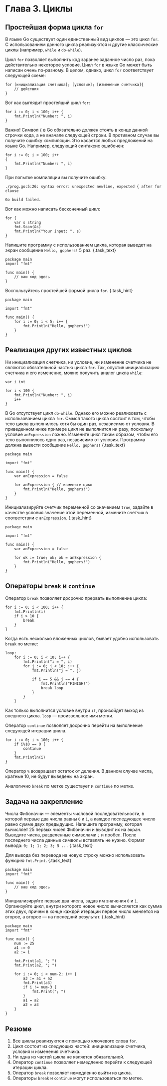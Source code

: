 # Глава 3. Циклы
## Простейшая форма цикла `for` 
В языке Go существует один единственный вид циклов — это цикл `for`. С использованием данного цикла реализуются и другие классические циклы (например, `while` и `do-while`).

Цикл `for` позволяет выполнить код заранее заданное число раз, пока действительно некоторое условие. Цикл `for` в языке Go может быть написан очень по-разному. В целом, однако, цикл `for` соответствует следующей схеме:

```
for [инициализация счетчика]; [условие]; [изменение счетчика]{
    // действия
}
```

Вот как выглядит простейший цикл `for`:

```golang {.example_for_playground .example_for_playground_001}
for i := 0; i < 100; i++ {
    fmt.Println("Number: ", i)
}
```

Важно! Символ `{` в Go обязательно должен стоять в конце данной строчки кода, а не вначале следующей строки. В противном случае вы получите ошибку компиляции.
Это касается любых предложений на языке Go. Например, следующий синтаксис ошибочен:

```golang
for i := 0; i < 100; i++
{
    fmt.Println("Number: ", i)
}
```

При попытке компиляции вы получите ошибку:
```
./prog.go:5:26: syntax error: unexpected newline, expected { after for clause

Go build failed.
```

Вот как можно написать бесконечный цикл: 
```golang
for {
    var s string
    fmt.Scan(&s)
    fmt.Println("Your input: ", s)
}
``` 

Напишите программу с использованием цикла, которая выведет на экран сообщение `Hello, gophers!` 5 раз. {.task_text}

```golang {.task_source #golang_chapter_0030_task_0010}
package main
import "fmt"

func main() {
    // ваш код здесь
}
```  

Воспользуйтесь простейшей формой цикла `for`. {.task_hint}

``` golang {.task_answer}
package main

import "fmt"

func main() {
    for i := 0; i < 5; i++ {
        fmt.Println("Hello, gophers!")
    }
}
```
## Реализация других известных циклов
Ни инициализация счетчика, ни условие, ни изменение счетчика не являются обязательной частью цикла `for`. Так, опустив инициализацию счетчика и его изменение, можно получить аналог цикла `while`:

```golang {.example_for_playground .example_for_playground_002}
var i int 

for i < 100 {
    fmt.Println("Number: ", i)
    i++
}
```


В Go отсутствует цикл `do-while`. Однако его можно реализовать с использованием цикла `for`. Смысл такого цикла состоит в том, чтобы тело цикла выполнилось хотя бы один раз, независимо от условия. В приведенном ниже примере цикл не выполнится ни разу, поскольку условие `anExpression` ложно. Измените цикл таким образом, чтобы его тело выполнилось один раз, независимо от условия. Программа должна вывести сообщение `Hello, gophers!` {.task_text}

```golang {.task_source #golang_chapter_0030_task_0020}
package main

import "fmt"

func main() {
    var anExpression = false

    for anExpression { // измените цикл 
        fmt.Println("Hello, gophers!")
    }
}
```  

Инициализируйте счетчик переменной со значением `true`, задайте в качестве условия значение этой переменной, измените счетчик в соответствии с `anExpression`. {.task_hint}

``` golang {.task_answer}
package main

import "fmt"

func main() {
    var anExpression = false

    for ok := true; ok; ok = anExpression {
        fmt.Println("Hello, gophers!")
    }
}
```

## Операторы `break` и `continue`
Оператор `break` позволяет досрочно прервать выполнение цикла:

```golang  {.example_for_playground .example_for_playground_003}
for i := 0; i < 100; i++ {
    fmt.Println(i)
    if i > 10 {
        break 
    }
}
```

Когда есть несколько вложенных циклов, бывает удобно использовать `break` по метке: 

```golang  {.example_for_playground .example_for_playground_004}
loop:
	for i := 0; i < 10; i++ {
		fmt.Println("i = ", i)
		for j := 0; j < 10; j++ {
			fmt.Println("j = ", j)

			if i == 5 && j == 4 {
				fmt.Println("FINISH!")
				break loop
			}
		}
	} 
```

Как только выполнится условие внутри `if`, произойдет выход из внешнего цикла. `loop` — произвольное имя метки.

Оператор `continue` позволяет досрочно перейти на выполнение следующей итерации цикла.

```golang  {.example_for_playground .example_for_playground_005}
for i := 0; i < 100; i++ {
    if i%10 == 0 {
        continue 
    }
    fmt.Println(i)
}
```

Оператор `%` возвращает остаток от деления. В данном случае числа, кратные 10, не будут выведены на экран.

Аналогично `break` по метке существует и `continue` по метке.

## Задача на закрепление 

Числа Фибоначчи — элементы числовой последовательности, в которой первые два числа равны `0` и `1`, а каждое последующее число равно сумме двух предыдущих. Напишите программу, которая вычисляет 25 первых чисел Фибоначчи и выводит их на экран. Выведите числа, разделенные символами `;` и пробел. После последнего числа данные символы вставлять не нужно. Формат вывода: `0; 1; 1; 2; 3; 5 ...` {.task_text}

 Для вывода без перевода на новую строку можно использовать функцию `fmt.Print`. {.task_text}

```golang {.task_source #golang_chapter_0030_task_0030}
package main
import "fmt"

func main() {
    // ваш код здесь
}
```  

Инициализируйте первые два числа, задав им значения `0` и `1`. Организуйте цикл, внутри которого новое число вычисляется как сумма этих двух, причем в конце каждой итерации первое число меняется на второе, а второе — на последний результат. {.task_hint}

``` golang {.task_answer}
package main
import "fmt"

func main() {
    num := 25
    a1 := 0
    a2 := 1

    fmt.Print(a1, "; ")
    fmt.Print(a2, "; ")

    for i := 0; i < num-2; i++ {
        a3 := a1 + a2
        fmt.Print(a3)
        if i != num-3 {
            fmt.Print("; ")
        }
        a1 = a2
        a2 = a3
    }
}
```

## Резюме 
1. Все циклы реализуются с помощью ключевого слова `for`.
2. Цикл состоит из следующих частей: инициализации счетчика, условия и изменения счетчика.
3. Ни одна из частей цикла не является обязательной.
4. Оператор `continue` позволяет немедленно перейти к следующей итерации цикла. 
5. Оператор `break` позволяет немедленно выйти из цикла. 
6. Операторы `break` и `continue` могут использоваться по метке.
